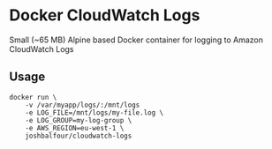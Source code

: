 # Docker CloudWatch Logs

Small (~65 MB) Alpine based Docker container for logging to Amazon CloudWatch Logs


## Usage

```
docker run \
	-v /var/myapp/logs/:/mnt/logs
	-e LOG_FILE=/mnt/logs/my-file.log \
	-e LOG_GROUP=my-log-group \
	-e AWS_REGION=eu-west-1 \
	joshbalfour/cloudwatch-logs
```

